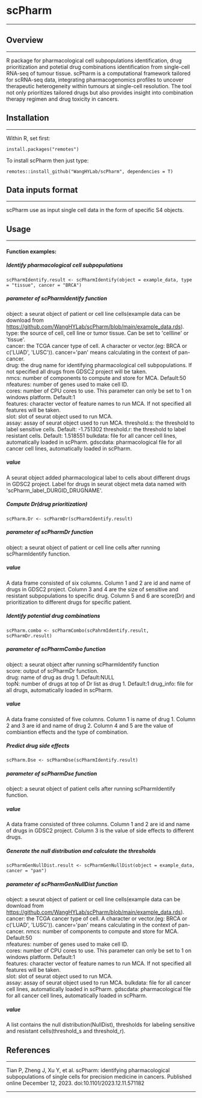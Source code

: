 
# scPharm
***

## Overview
***

R package for pharmacological cell subpopulations identification, drug prioritization and potetial drug combinations identification from single-cell RNA-seq of tumour tissue.
scPharm is a computational framework tailored for scRNA-seq data, integrating pharmacogenomics profiles to uncover therapeutic heterogeneity within tumours at single-cell resolution. The tool not only prioritizes tailored drugs but also provides insight into combination therapy regimen and drug toxicity in cancers. 

## Installation
***

Within R, set first:
```
install.packages("remotes")
```
To install scPharm then just type:
```
remotes::install_github("WangHYLab/scPharm", dependencies = T)
```

## Data inputs format
***

scPharm use as input single cell data in the form of specific S4 objects.

## Usage
***

#### Function examples:

##### Identify pharmacological cell subpopulations

```
scPharmIdentify.result <- scPharmIdentify(object = example_data, type = "tissue", cancer = "BRCA")
```

##### parameter of scPharmIdentify function

object: a seurat object of patient or cell line cells(example data can be download from https://github.com/WangHYLab/scPharm/blob/main/example_data.rds).  
type: the source of cell, cell line or tumor tissue. Can be set to 'cellline' or 'tissue'.  
cancer: the TCGA cancer type of cell. A character or vector.(eg: BRCA or c('LUAD', 'LUSC')). cancer='pan' means calculating in the context of pan-cancer.  
drug: the drug name for identifying pharmacological cell subpopulations. If not specified all drugs from GDSC2 project will be taken.  
nmcs: number of components to compute and store for MCA. Default:50  
nfeatures: number of genes used to make cell ID.  
cores: number of CPU cores to use. This parameter can only be set to 1 on windows platform. Default:1  
features: character vector of feature names to run MCA. If not specified all features will be taken.  
slot: slot of seurat object used to run MCA.  
assay: assay of seurat object used to run MCA.
threshold.s: the threshold to label sensitive cells. Default: -1.751302
threshold.r: the threshold to label resistant cells. Default: 1.518551
bulkdata: file for all cancer cell lines, automatically loaded in scPharm.
gdscdata: pharmacological file for all cancer cell lines, automatically loaded in scPharm.

##### value

A seurat object added pharmacological label to cells about different drugs in GDSC2 project. Label for drugs in seurat object meta data named with 'scPharm_label_DURGID_DRUGNAME'.

##### Compute Dr(drug prioritization)

```
scPharm.Dr <- scPharmDr(scPharmIdentify.result)
```

##### parameter of scPharmDr function

object: a seurat object of patient or cell line cells after running scPharmIdentify function.

##### value

A data frame consisted of six columns. Column 1 and 2 are id and name of drugs in GDSC2 project. Column 3 and 4 are the size of sensitive and resistant subpopulations to specific drug. Column 5 and 6 are score(Dr) and prioritization to different drugs for specific patient.

##### Identify potential drug combinations

```
scPharm.combo <- scPharmCombo(scPahrmIdentify.result, scPharmDr.result)
```

##### parameter of scPharmCombo function

object: a seurat object after running scPharmIdentify function  
score: output of scPharmDr function.  
drug: name of drug as drug 1. Default:NULL  
topN: number of drugs at top of Dr list as drug 1. Default:1
drug_info: file for all drugs, automatically loaded in scPharm.

##### value

A data frame consisted of five columns. Column 1 is name of drug 1. Column 2 and 3 are id and name of drug 2. Column 4 and 5 are the value of combiantion effects and the type of combination.

##### Predict drug side effects

```
scPharm.Dse <- scPharmDse(scPharmIdentify.result)
```

##### parameter of scPharmDse function

object: a seurat object of patient cells after running scPharmIdentify function.

##### value

A data frame consisted of three columns. Column 1 and 2 are id and name of drugs in GDSC2 project. Column 3 is the value of side effects to different drugs.

##### Generate the null distribution and calculate the thresholds

```
scPharmGenNullDist.result <- scPharmGenNullDist(object = example_data, cancer = "pan")
```

##### parameter of scPharmGenNullDist function

object: a seurat object of patient or cell line cells(example data can be download from https://github.com/WangHYLab/scPharm/blob/main/example_data.rds).  
cancer: the TCGA cancer type of cell. A character or vector.(eg: BRCA or c('LUAD', 'LUSC')). cancer='pan' means calculating in the context of pan-cancer. 
nmcs: number of components to compute and store for MCA. Default:50  
nfeatures: number of genes used to make cell ID.  
cores: number of CPU cores to use. This parameter can only be set to 1 on windows platform. Default:1  
features: character vector of feature names to run MCA. If not specified all features will be taken.  
slot: slot of seurat object used to run MCA.  
assay: assay of seurat object used to run MCA.
bulkdata: file for all cancer cell lines, automatically loaded in scPharm.
gdscdata: pharmacological file for all cancer cell lines, automatically loaded in scPharm.


##### value

A list contains the null distribution(NullDist), thresholds for labeling sensitive and resistant cells(threshold_s and threshold_r).


## References
***

Tian P, Zheng J, Xu Y, et al. scPharm: identifying pharmacological subpopulations of single cells for precision medicine in cancers. Published online December 12, 2023. doi:10.1101/2023.12.11.571182
  
***


